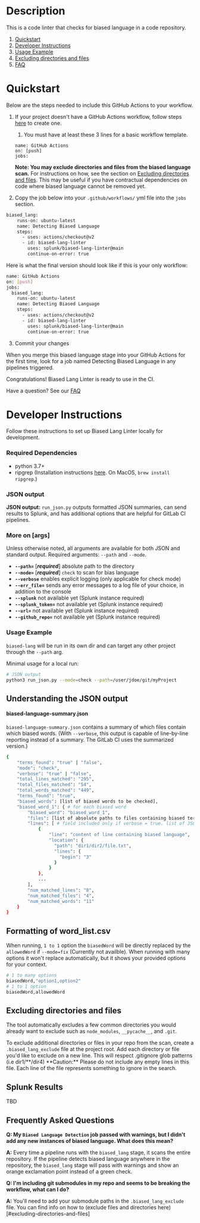 # Description

This is a code linter that checks for biased language in a code repository.

1. [Quickstart](#quickstart)
2. [Developer Instructions](#developer-instructions)
3. [Usage Example](#usage-example)
4. [Excluding directories and files](#excluding-directories-and-files)
5. [FAQ](#frequently-asked-questions)

# Quickstart

Below are the steps needed to include this GitHub Actions to your workflow.

1. If your project doesn't have a GitHub Actions workflow, follow steps [here](https://docs.github.com/en/actions/quickstart#creating-your-first-workflow) to create one.

   1. You must have at least these 3 lines for a basic workflow template.

   ```
   name: GitHub Actions
   on: [push]
   jobs:
   ```

   **Note: You may exclude directories and files from the biased language scan.** For instructions on how, see the section on [Excluding directories and files](README.md#excluding-directories-and-files). This may be useful if you have contractual dependencies on code where biased language cannot be removed yet.

2. Copy the job below into your `.github/workflows/` yml file into the `jobs` section.

```sh
biased_lang:
    runs-on: ubuntu-latest
    name: Detecting Biased Language
    steps:
      - uses: actions/checkout@v2
      - id: biased-lang-linter
        uses: splunk/biased-lang-linter@main
        continue-on-error: true
```

Here is what the final version should look like if this is your only workflow:

```sh
name: GitHub Actions
on: [push]
jobs:
  biased_lang:
    runs-on: ubuntu-latest
    name: Detecting Biased Language
    steps:
      - uses: actions/checkout@v2
      - id: biased-lang-linter
        uses: splunk/biased-lang-linter@main
        continue-on-error: true
```

3. Commit your changes

When you merge this biased language stage into your GitHub Actions for the first time, look for a job named Detecting Biased Language in any pipelines triggered.

Congratulations! Biased Lang Linter is ready to use in the CI.

Have a question? See our [FAQ](README.md#frequently-asked-questions)

# Developer Instructions

Follow these instructions to set up Biased Lang Linter locally for development.

### Required Dependencies

- python 3.7+
- ripgrep (Installation instructions [here](https://github.com/BurntSushi/ripgrep#installation). On MacOS, `brew install ripgrep`.)

### JSON output

**JSON output:** `run_json.py` outputs formatted JSON summaries, can send results to Splunk, and has additional options that are helpful for GitLab CI pipelines.

### More on [args]

Unless otherwise noted, all arguments are available for both JSON and standard output. Required arguments: `--path` and `--mode`.

- **`--path=`** [_**required**_] absolute path to the directory
- **`--mode=`** [_**required**_] `check` to scan for bias language
- **`--verbose`** enables explicit logging (only applicable for check mode)
- **`--err_file=`** sends any error messages to a log file of your choice, in addition to the console
- **`--splunk`** not available yet (Splunk instance required)
- **`--splunk_token=`** not available yet (Splunk instance required)
- **`--url=`** not available yet (Splunk instance required)
- **`--github_repo=`** not available yet (Splunk instance required)

### Usage Example

`biased-lang` will be run in its own dir and can target any other project through the `--path` arg.

Minimal usage for a local run:

```sh
# JSON output
python3 run_json.py --mode=check --path=/user/jdoe/git/myProject
```

## Understanding the JSON output

#### biased-language-summary.json

`biased-language-summary.json` contains a summary of which files contain which biased words.
(With `--verbose`, this output is capable of line-by-line reporting instead of a summary. The GitLab CI uses the summarized version.)

```sh
{
    "terms_found": "true" | "false",
    "mode": "check",
    "verbose": "true" | "false",
    "total_lines_matched": "295",
    "total_files_matched": "54",
    "total_words_matched": "449",
    "terms_found": "true",
    "biased_words": [list of biased words to be checked],
    "biased_word_1": { # for each biased word
        "biased_word": "biased_word_1",
        "files": [list of absolute paths to files containing biased terminology],
        "lines": [ # field included only if verbose = true. list of JSONs with details of each line found
            {
                "line": "content of line containing biased language",
                "location": {
                  "path": "dir1/dir2/file.txt",
                  "lines": {
                    "begin": "3"
                  }
                }
            },
            ...
        ],
        "num_matched_lines": "8",
        "num_matched_files": "4",
        "num_matched_words": "11"
    }
}
```

## Formatting of word_list.csv

When running, `1 to 1` option the `biasedWord` will be directly replaced by the `allowedWord` if `--mode=fix` (Currently not availble).
When running with many options it won't replace automatically, but it shows your provided options for your context.

```sh
# 1 to many options
biasedWord,"option1,option2"
# 1 to 1 option
biasedWord,allowedWord
```

## Excluding directories and files

The tool automatically excludes a few common directories you would already want to exclude such as `node_modules`, `__pycache__`, and `.git`.

To exclude additional directories or files in your repo from the scan, create a `.biased_lang_exclude` file at the project root. Add each directory or file you'd like to exclude on a new line. This will respect .gitignore glob patterns (i.e dir1/**/dir4)
**Caution:\*\* Please do not include any empty lines in this file. Each line of the file represents something to ignore in the search.

## Splunk Results

TBD

## Frequently Asked Questions

**Q: My `Biased Language Detection` job passed with warnings, but I didn't add any new instances of biased language. What does this mean?**

**A:** Every time a pipeline runs with the `biased_lang` stage, it scans the entire repository.
If the pipeline detects biased language anywhere in the repository, the `biased_lang` stage will pass with warnings and show an orange exclamation point instead of a green check.

**Q: I'm including git submodules in my repo and seems to be breaking the workflow, what can I do?**

**A:** You'll need to add your submodule paths in the `.biased_lang_exclude` file. You can find info on how to (exclude files and directories here)[#excluding-directories-and-files]
